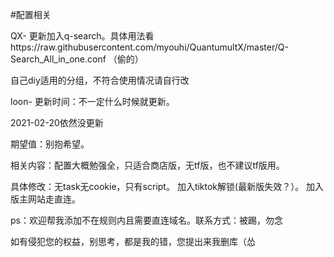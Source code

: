 #配置相关

QX-
更新加入q-search。具体用法看https://raw.githubusercontent.com/myouhi/QuantumultX/master/Q-Search_All_in_one.conf
（偷的）

自己diy适用的分组，不符合使用情况请自行改


 loon-
更新时间：不一定什么时候就更新。

2021-02-20依然没更新

期望值：别抱希望。

相关内容：配置大概勉强全，只适合商店版，无tf版，也不建议tf版用。

具体修改：无task无cookie，只有script。    加入tiktok解锁(最新版失效？）。   加入版主网站走直连。   

ps：欢迎帮我添加不在规则内且需要直连域名。联系方式：被踢，勿念

如有侵犯您的权益，别思考，都是我的错，您提出来我删库（怂
